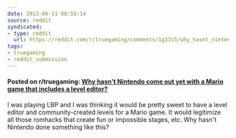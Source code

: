 ```yaml
---
date: 2013-06-11 08:55:14
source: reddit
syndicated:
- type: reddit
  url: https://reddit.com/r/truegaming/comments/1g33s5/why_hasnt_nintendo_come_out_yet_with_a_mario_game/
tags:
- truegaming
- reddit_submission
---
```


#### Posted on r/truegaming: [Why hasn't Nintendo come out yet with a Mario game that includes a level editor?](https://reddit.com/r/truegaming/comments/1g33s5/why_hasnt_nintendo_come_out_yet_with_a_mario_game/)

I was playing LBP and I was thinking it would be pretty sweet to have a level editor and community-created levels for a Mario game. It would legitimize all those romhacks that create fun or impossible stages, etc. Why hasn't Nintendo done something like this?